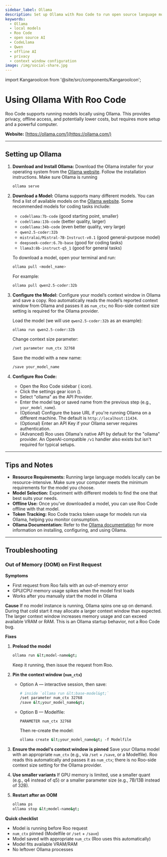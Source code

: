 ```yaml
---
sidebar_label: Ollama
description: Set up Ollama with Roo Code to run open source language models locally for privacy, offline access, and cost-effective AI coding.
keywords:
  - Ollama
  - local models
  - Roo Code
  - open source AI
  - CodeLlama
  - Qwen
  - offline AI
  - privacy
  - context window configuration
image: /img/social-share.jpg
---
```

import KangarooIcon from '@site/src/components/KangarooIcon';

# Using Ollama With Roo Code

Roo Code supports running models locally using Ollama. This provides privacy, offline access, and potentially lower costs, but requires more setup and a powerful computer.

**Website:** [https://ollama.com/](https://ollama.com/)

---

## Setting up Ollama

1.  **Download and Install Ollama:**  Download the Ollama installer for your operating system from the [Ollama website](https://ollama.com/). Follow the installation instructions. Make sure Ollama is running

    ```bash
    ollama serve
    ```

2.  **Download a Model:**  Ollama supports many different models.  You can find a list of available models on the [Ollama website](https://ollama.com/library).  Some recommended models for coding tasks include:

    *   `codellama:7b-code` (good starting point, smaller)
    *   `codellama:13b-code` (better quality, larger)
    *   `codellama:34b-code` (even better quality, very large)
    *   `qwen2.5-coder:32b`
    *   `mistralai/Mistral-7B-Instruct-v0.1` (good general-purpose model)
    *   `deepseek-coder:6.7b-base` (good for coding tasks)
    *   `llama3:8b-instruct-q5_1` (good for general tasks)

    To download a model, open your terminal and run:

    ```bash
    ollama pull <model_name>
    ```

    For example:

    ```bash
    ollama pull qwen2.5-coder:32b
    ```

3. **Configure the Model:** Configure your model’s context window in Ollama and save a copy. Roo automatically reads the model’s reported context window from Ollama and passes it as `num_ctx`; no Roo-side context size setting is required for the Ollama provider.

   Load the model (we will use `qwen2.5-coder:32b` as an example):
   
    ```bash
    ollama run qwen2.5-coder:32b
    ```

   Change context size parameter:

    ```bash
    /set parameter num_ctx 32768
    ```

    Save the model with a new name:

    ```bash
    /save your_model_name
    ```

4.  **Configure Roo Code:**
    *   Open the Roo Code sidebar (<KangarooIcon /> icon).
    *   Click the settings gear icon (<Codicon name="gear" />).
    *   Select "ollama" as the API Provider.
    *   Enter the model tag or saved name from the previous step (e.g., `your_model_name`).
    *   (Optional) Configure the base URL if you're running Ollama on a different machine. The default is `http://localhost:11434`.
    *   (Optional) Enter an API Key if your Ollama server requires authentication.
    *   (Advanced) Roo uses Ollama's native API by default for the "ollama" provider. An OpenAI-compatible `/v1` handler also exists but isn't required for typical setups.

---

## Tips and Notes

*   **Resource Requirements:** Running large language models locally can be resource-intensive.  Make sure your computer meets the minimum requirements for the model you choose.
*   **Model Selection:** Experiment with different models to find the one that best suits your needs.
*   **Offline Use:** Once you've downloaded a model, you can use Roo Code offline with that model.
*   **Token Tracking:** Roo Code tracks token usage for models run via Ollama, helping you monitor consumption.
*   **Ollama Documentation:** Refer to the [Ollama documentation](https://ollama.com/docs) for more information on installing, configuring, and using Ollama.

---

## Troubleshooting

### Out of Memory (OOM) on First Request

**Symptoms**
- First request from Roo fails with an out-of-memory error
- GPU/CPU memory usage spikes when the model first loads
- Works after you manually start the model in Ollama

**Cause**
If no model instance is running, Ollama spins one up on demand. During that cold start it may allocate a larger context window than expected. The larger context window increases memory usage and can exceed available VRAM or RAM. This is an Ollama startup behavior, not a Roo Code bug.

**Fixes**
1. **Preload the model**
   ```bash
   ollama run &lt;model-name&gt;
   ```
   Keep it running, then issue the request from Roo.

2. **Pin the context window (`num_ctx`)**
   - Option A — interactive session, then save:
     ```bash
     # inside `ollama run &lt;base-model&gt;`
     /set parameter num_ctx 32768
     /save &lt;your_model_name&gt;
     ```
   - Option B — Modelfile:
     ```text
     PARAMETER num_ctx 32768
     ```
     Then re-create the model:
     ```bash
     ollama create &lt;your_model_name&gt; -f Modelfile
     ```

3. **Ensure the model's context window is pinned**
   Save your Ollama model with an appropriate `num_ctx` (e.g., via `/set` + `/save`, or a Modelfile). Roo reads this automatically and passes it as `num_ctx`; there is no Roo-side context size setting for the Ollama provider.

4. **Use smaller variants**
   If GPU memory is limited, use a smaller quant (e.g., q4 instead of q5) or a smaller parameter size (e.g., 7B/13B instead of 32B).

5. **Restart after an OOM**
   ```bash
   ollama ps
   ollama stop &lt;model-name&gt;
   ```

**Quick checklist**
- Model is running before Roo request
- `num_ctx` pinned (Modelfile or `/set` + `/save`)
- Model saved with appropriate `num_ctx` (Roo uses this automatically)
- Model fits available VRAM/RAM
- No leftover Ollama processes

